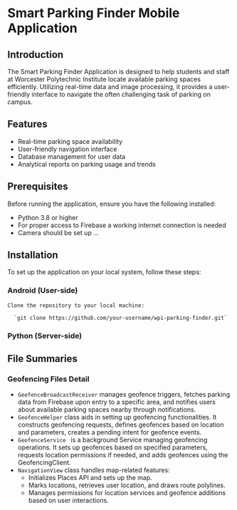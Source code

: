 # Smart Parking Finder Mobile Application

## Introduction

The Smart Parking Finder Application is designed to help students and staff at Worcester Polytechnic Institute locate available parking spaces efficiently. Utilizing real-time data and image processing, it provides a user-friendly interface to navigate the often challenging task of parking on campus.


## Features

- Real-time parking space availability
- User-friendly navigation interface
- Database management for user data
- Analytical reports on parking usage and trends

## Prerequisites

Before running the application, ensure you have the following installed:
- Python 3.8 or higher
- For proper access to Firebase a working internet connection is needed
- Camera should be set up ... 


## Installation

To set up the application on your local system, follow these steps:
### Android (User-side)
    Clone the repository to your local machine:
    
      `git clone https://github.com/your-username/wpi-parking-finder.git`
### Python (Server-side)

## File Summaries

### Geofencing Files Detail
- `GeofenceBroadcastReceiver` manages geofence triggers, fetches parking data from Firebase upon entry to a specific area, and notifies users about available parking spaces nearby through notifications.
- `GeofenceHelper` class aids in setting up geofencing functionalities. It constructs geofencing requests, defines geofences based on location and parameters, creates a pending intent for geofence events.
- `GeofenceService ` is a background Service managing geofencing operations. It sets up geofences based on specified parameters, requests location permissions if needed, and adds geofences using the GeofencingClient.
- `NavigationView` class handles map-related features:
  + Initializes Places API and sets up the map.
  + Marks locations, retrieves user location, and draws route polylines.
  + Manages permissions for location services and geofence additions based on user interactions.
